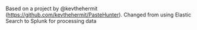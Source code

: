Based on a project by @kevthehermit (https://github.com/kevthehermit/PasteHunter).
Changed from using Elastic Search to Splunk for processing data
